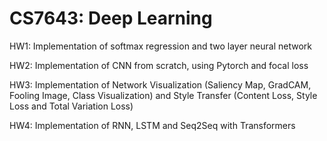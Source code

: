 # CS7643: Deep Learning

HW1: Implementation of softmax regression and two layer neural network 

HW2: Implementation of CNN from scratch, using Pytorch and focal loss 

HW3: Implementation of Network Visualization (Saliency Map, GradCAM, Fooling Image, Class Visualization) and Style Transfer (Content Loss, Style Loss and Total Variation Loss) 

HW4: Implementation of RNN, LSTM and Seq2Seq with Transformers
